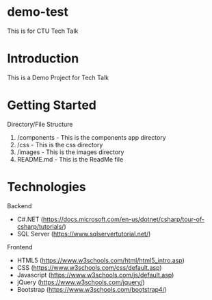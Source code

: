 # demo-test
This is for CTU Tech Talk

# Introduction 
This is a Demo Project for Tech Talk

# Getting Started
Directory/File Structure
1. /components - This is the components app directory
2. /css - This is the css directory
3. /images - This is the images directory
3. README.md - This is the ReadMe file

# Technologies
Backend
- C#.NET (https://docs.microsoft.com/en-us/dotnet/csharp/tour-of-csharp/tutorials/)
- SQL Server (https://www.sqlservertutorial.net/)

Frontend
- HTML5 (https://www.w3schools.com/html/html5_intro.asp)
- CSS (https://www.w3schools.com/css/default.asp)
- Javascript (https://www.w3schools.com/js/default.asp)
- jQuery (https://www.w3schools.com/jquery/)
- Bootstrap (https://www.w3schools.com/bootstrap4/)
